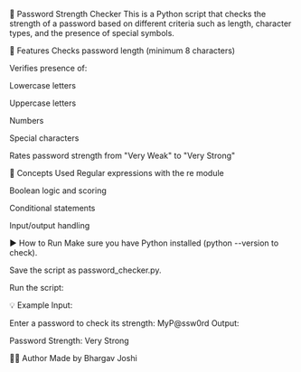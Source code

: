 🔐 Password Strength Checker
This is a Python script that checks the strength of a password based on different criteria such as length, character types, and the presence of special symbols.

📌 Features
Checks password length (minimum 8 characters)

Verifies presence of:

Lowercase letters

Uppercase letters

Numbers

Special characters

Rates password strength from "Very Weak" to "Very Strong"

🧠 Concepts Used
Regular expressions with the re module

Boolean logic and scoring

Conditional statements

Input/output handling

▶️ How to Run
Make sure you have Python installed (python --version to check).

Save the script as password_checker.py.

Run the script:

💡 Example
Input:

Enter a password to check its strength: MyP@ssw0rd
Output:

Password Strength: Very Strong

🧑‍💻 Author
Made by Bhargav Joshi